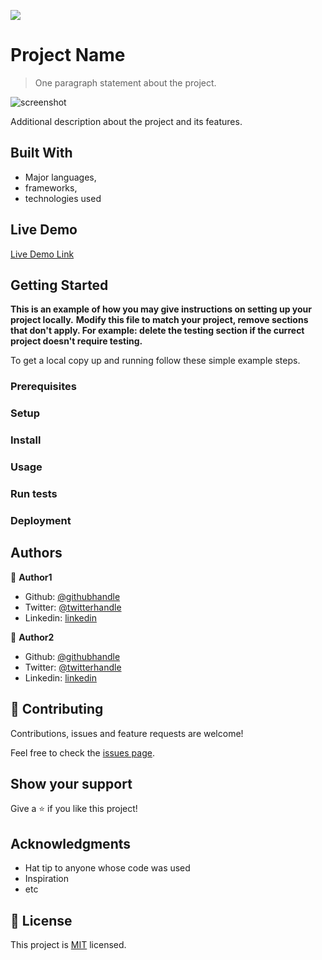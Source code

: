 ![](https://img.shields.io/badge/Microverse-blueviolet)

# Project Name

> One paragraph statement about the project.

![screenshot](./app_screenshot1.png)

Additional description about the project and its features.

## Built With

- Major languages,
- frameworks,
- technologies used

## Live Demo

[Live Demo Link](https://livedemo.com)


## Getting Started

**This is an example of how you may give instructions on setting up your project locally.**
**Modify this file to match your project, remove sections that don't apply. For example: delete the testing section if the currect project doesn't require testing.**


To get a local copy up and running follow these simple example steps.

### Prerequisites

### Setup

### Install

### Usage

### Run tests

### Deployment



## Authors

👤 **Author1**

- Github: [@githubhandle](https://github.com/githubhandle)
- Twitter: [@twitterhandle](https://twitter.com/twitterhandle)
- Linkedin: [linkedin](https://linkedin.com/linkedinhandle)

👤 **Author2**

- Github: [@githubhandle](https://github.com/githubhandle)
- Twitter: [@twitterhandle](https://twitter.com/twitterhandle)
- Linkedin: [linkedin](https://linkedin.com/linkedinhandle)

## 🤝 Contributing

Contributions, issues and feature requests are welcome!

Feel free to check the [issues page](issues/).

## Show your support

Give a ⭐️ if you like this project!

## Acknowledgments

- Hat tip to anyone whose code was used
- Inspiration
- etc

## 📝 License

This project is [MIT](lic.url) licensed.

